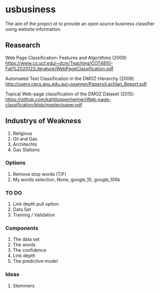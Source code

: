 # usbusiness

The aim of the project ot to provide an open source business classifier using website information.

## Reasearch

Web Page Classification: Features and Algorithms (2009)
https://www.cs.ucf.edu/~dcm/Teaching/COT4810-Fall%202012/Literature/WebPageClassification.pdf

Automated Text Classification in the DMOZ Hierarchy (2009)
http://users.cecs.anu.edu.au/~ssanner/Papers/Lachlan_Report.pdf

Topical Web-page classification of the DMOZ Dataset (2015)
https://github.com/kahliloppenheimer/Web-page-classification/blob/master/paper.pdf

## Industrys of Weakness

1. Religious
2. Oil and Gas
3. Architechts
4. Gas Stations

### Options

1. Remove stop words (T/F)
2. My words selection, None, google_10, google_100k

### TO DO

1. Link depth pull option
2. Data Set
3. Training / Validation

### Components

1. The data set
2. The words
3. The confidence
4. Link depth
5. The predictive model

### Ideas

1. Stemmers
